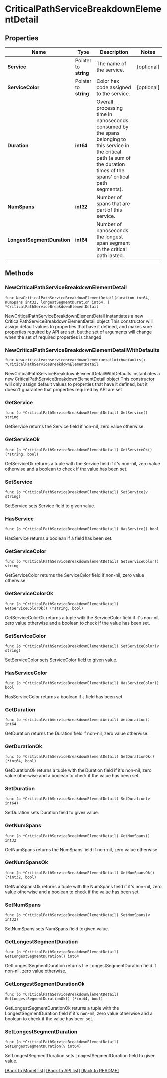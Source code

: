 # CriticalPathServiceBreakdownElementDetail

## Properties

Name | Type | Description | Notes
------------ | ------------- | ------------- | -------------
**Service** | Pointer to **string** | The name of the service. | [optional] 
**ServiceColor** | Pointer to **string** | Color hex code assigned to the service. | [optional] 
**Duration** | **int64** | Overall processing time in nanoseconds consumed by the spans belonging to this service in the critical path (a sum of the duration times of the spans&#39; critical path segments). | 
**NumSpans** | **int32** | Number of spans that are part of this service. | 
**LongestSegmentDuration** | **int64** | Number of nanoseconds the longest span segment in the critical path lasted. | 

## Methods

### NewCriticalPathServiceBreakdownElementDetail

`func NewCriticalPathServiceBreakdownElementDetail(duration int64, numSpans int32, longestSegmentDuration int64, ) *CriticalPathServiceBreakdownElementDetail`

NewCriticalPathServiceBreakdownElementDetail instantiates a new CriticalPathServiceBreakdownElementDetail object
This constructor will assign default values to properties that have it defined,
and makes sure properties required by API are set, but the set of arguments
will change when the set of required properties is changed

### NewCriticalPathServiceBreakdownElementDetailWithDefaults

`func NewCriticalPathServiceBreakdownElementDetailWithDefaults() *CriticalPathServiceBreakdownElementDetail`

NewCriticalPathServiceBreakdownElementDetailWithDefaults instantiates a new CriticalPathServiceBreakdownElementDetail object
This constructor will only assign default values to properties that have it defined,
but it doesn't guarantee that properties required by API are set

### GetService

`func (o *CriticalPathServiceBreakdownElementDetail) GetService() string`

GetService returns the Service field if non-nil, zero value otherwise.

### GetServiceOk

`func (o *CriticalPathServiceBreakdownElementDetail) GetServiceOk() (*string, bool)`

GetServiceOk returns a tuple with the Service field if it's non-nil, zero value otherwise
and a boolean to check if the value has been set.

### SetService

`func (o *CriticalPathServiceBreakdownElementDetail) SetService(v string)`

SetService sets Service field to given value.

### HasService

`func (o *CriticalPathServiceBreakdownElementDetail) HasService() bool`

HasService returns a boolean if a field has been set.

### GetServiceColor

`func (o *CriticalPathServiceBreakdownElementDetail) GetServiceColor() string`

GetServiceColor returns the ServiceColor field if non-nil, zero value otherwise.

### GetServiceColorOk

`func (o *CriticalPathServiceBreakdownElementDetail) GetServiceColorOk() (*string, bool)`

GetServiceColorOk returns a tuple with the ServiceColor field if it's non-nil, zero value otherwise
and a boolean to check if the value has been set.

### SetServiceColor

`func (o *CriticalPathServiceBreakdownElementDetail) SetServiceColor(v string)`

SetServiceColor sets ServiceColor field to given value.

### HasServiceColor

`func (o *CriticalPathServiceBreakdownElementDetail) HasServiceColor() bool`

HasServiceColor returns a boolean if a field has been set.

### GetDuration

`func (o *CriticalPathServiceBreakdownElementDetail) GetDuration() int64`

GetDuration returns the Duration field if non-nil, zero value otherwise.

### GetDurationOk

`func (o *CriticalPathServiceBreakdownElementDetail) GetDurationOk() (*int64, bool)`

GetDurationOk returns a tuple with the Duration field if it's non-nil, zero value otherwise
and a boolean to check if the value has been set.

### SetDuration

`func (o *CriticalPathServiceBreakdownElementDetail) SetDuration(v int64)`

SetDuration sets Duration field to given value.


### GetNumSpans

`func (o *CriticalPathServiceBreakdownElementDetail) GetNumSpans() int32`

GetNumSpans returns the NumSpans field if non-nil, zero value otherwise.

### GetNumSpansOk

`func (o *CriticalPathServiceBreakdownElementDetail) GetNumSpansOk() (*int32, bool)`

GetNumSpansOk returns a tuple with the NumSpans field if it's non-nil, zero value otherwise
and a boolean to check if the value has been set.

### SetNumSpans

`func (o *CriticalPathServiceBreakdownElementDetail) SetNumSpans(v int32)`

SetNumSpans sets NumSpans field to given value.


### GetLongestSegmentDuration

`func (o *CriticalPathServiceBreakdownElementDetail) GetLongestSegmentDuration() int64`

GetLongestSegmentDuration returns the LongestSegmentDuration field if non-nil, zero value otherwise.

### GetLongestSegmentDurationOk

`func (o *CriticalPathServiceBreakdownElementDetail) GetLongestSegmentDurationOk() (*int64, bool)`

GetLongestSegmentDurationOk returns a tuple with the LongestSegmentDuration field if it's non-nil, zero value otherwise
and a boolean to check if the value has been set.

### SetLongestSegmentDuration

`func (o *CriticalPathServiceBreakdownElementDetail) SetLongestSegmentDuration(v int64)`

SetLongestSegmentDuration sets LongestSegmentDuration field to given value.



[[Back to Model list]](../README.md#documentation-for-models) [[Back to API list]](../README.md#documentation-for-api-endpoints) [[Back to README]](../README.md)


